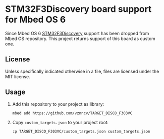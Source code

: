 # STM32F3Discovery board support for Mbed OS 6

Since Mbed OS 6 [STM32F3Discovery](https://www.st.com/en/evaluation-tools/stm32f3discovery.html) support has been dropped from Mbed OS repository.
This project returns support of this board as custom one.

## License

Unless specifically indicated otherwise in a file, files are licensed under the MIT license.

## Usage

1. Add this repository to your project as library:

   ```
   mbed add https://github.com/vznncv/TARGET_DISCO_F303VC
   ```
   
2. Copy `custom_targets.json` to your project root:

   ```
   cp TARGET_DISCO_F303VC/custom_targets.json custom_targets.json
   ```
